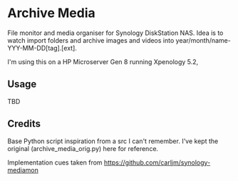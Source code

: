 Archive Media
========

File monitor and media organiser for Synology DiskStation NAS. Idea is to watch import folders and archive images and videos into year/month/name-YYY-MM-DD[tag].[ext].

I'm using this on a HP Microserver Gen 8 running Xpenology 5.2,

Usage
-----

TBD


Credits
-------

Base Python script inspiration from a src I can't remember. I've kept the original (archive_media_orig.py) here for reference.

Implementation cues taken from https://github.com/carljm/synology-mediamon
